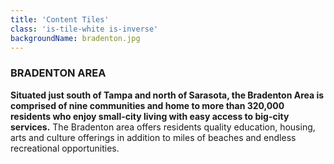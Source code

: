 ```yaml
---
title: 'Content Tiles'
class: 'is-tile-white is-inverse'
backgroundName: bradenton.jpg
---
```


### BRADENTON AREA

**Situated just south of Tampa and north of Sarasota, the Bradenton Area is comprised of nine communities and home to more than 320,000 residents who enjoy small-city living with easy access to big-city services.** The Bradenton area offers residents quality education, housing, arts and culture offerings in addition to miles of beaches and endless recreational opportunities.
